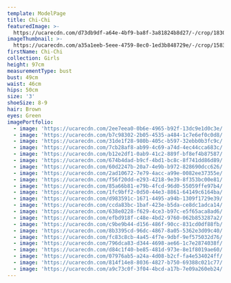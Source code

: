 ```yaml
---
template: ModelPage
title: Chi-Chi
featuredImage: >-
  https://ucarecdn.com/d73db9df-a64e-4bf9-ba8f-3a81824b8d27/-/crop/1830x867/0,0/-/preview/
imageThumbnail: >-
  https://ucarecdn.com/a35a1eeb-5eee-4759-8ec0-1ed3b848729e/-/crop/1583x1807/65,0/-/preview/
firstName: Chi-Chi
collection: Girls
height: 97cm
measurementType: bust
bust: 49cm
waist: 46cm
hips: 50cm
size: '3'
shoeSize: 8-9
hair: Brown
eyes: Green
imagePortfolio:
  - image: 'https://ucarecdn.com/2ee7eea0-0b6e-4965-b92f-13dc9e1d0c3e/'
  - image: 'https://ucarecdn.com/b7c98302-2b05-4535-a484-1c7e6ef0c0d8/'
  - image: 'https://ucarecdn.com/31de1f28-980b-405c-b597-32ebb0b3fc9c/'
  - image: 'https://ucarecdn.com/7cb28af8-ab99-4c69-a74d-4ec44cca683c/'
  - image: 'https://ucarecdn.com/b12e2df1-0ab9-41c2-889f-bf8ef4b87587/'
  - image: 'https://ucarecdn.com/674b4dad-b9cf-4bd1-bc8c-8f741dd86d89/'
  - image: 'https://ucarecdn.com/60d2247b-20a7-4e9b-b972-828690dcc626/'
  - image: 'https://ucarecdn.com/2ad10672-7e79-4acc-a99e-0082ee37355e/'
  - image: 'https://ucarecdn.com/f56f20dd-e293-4218-9e39-8f353bc00e81/'
  - image: 'https://ucarecdn.com/85a66b81-e79b-4fcd-96d0-55059ffe97b4/'
  - image: 'https://ucarecdn.com/1fc9bff2-0d50-44e3-8861-64149c6164ba/'
  - image: 'https://ucarecdn.com/d983591c-1671-4495-a94b-1309f1729e39/'
  - image: 'https://ucarecdn.com/ccda83bc-1baf-423e-b5da-ce8dc1adca14/'
  - image: 'https://ucarecdn.com/638e0228-f629-4ce3-b97c-e5f65aca8ad6/'
  - image: 'https://ucarecdn.com/efbd918f-c48e-4bd2-9760-062b853287a2/'
  - image: 'https://ucarecdn.com/c9be9b44-d156-486f-90cc-831cd0df88fb/'
  - image: 'https://ucarecdn.com/8b3395cd-96dc-4867-8a05-5362e3d09c40/'
  - image: 'https://ucarecdn.com/fc83c8cb-4a45-4f7e-9dbf-9ef575032d76/'
  - image: 'https://ucarecdn.com/796dca83-d344-4698-ae66-1c7e2874038f/'
  - image: 'https://ucarecdn.com/d84c1f40-be85-481d-973e-8e1f8019ae60/'
  - image: 'https://ucarecdn.com/07976ab5-a24a-4d08-b2cf-fa4e534024ff/'
  - image: 'https://ucarecdn.com/814f14e8-8036-4827-b750-69388c021c77/'
  - image: 'https://ucarecdn.com/a9c73c0f-3f04-4bcd-a17b-7e09a260eb24/'
---
```


